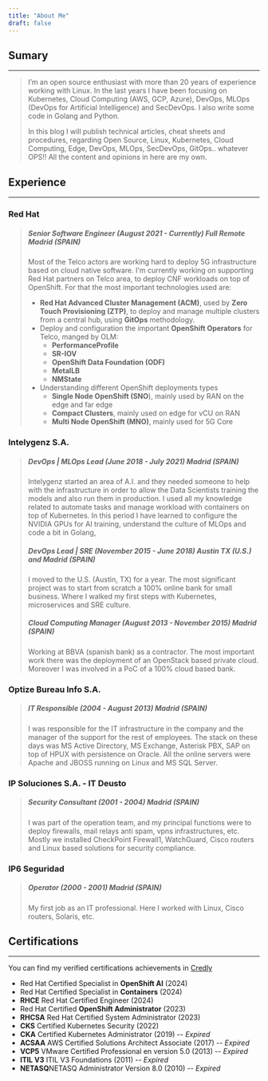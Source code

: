 ```yaml
---
title: "About Me"
draft: false
---
```


## Sumary
---

> I’m an open source enthusiast with more than 20 years of experience working with Linux. In the last years I have been focusing on Kubernetes, Cloud Computing (AWS, GCP, Azure), DevOps, MLOps (DevOps for Artificial Intelligence) and SecDevOps. I also write some code in Golang and Python.
>
> In this blog I will publish technical articles, cheat sheets and procedures, regarding Open Source, Linux, Kubernetes, Cloud Computing, Edge, DevOps, MLOps, SecDevOps, GitOps.. whatever OPS!! All the content and opinions in here are my own.


## Experience
---

### Red Hat
> ##### Senior Software Engineer (August 2021 - Currently) Full Remote Madrid (SPAIN)
>
> Most of the Telco actors are working hard to deploy 5G infrastructure based on cloud native software. I'm currently working on supporting Red Hat partners on Telco area, to deploy CNF workloads on top of OpenShift. For that the most important technologies used are:
>  * **Red Hat Advanced Cluster Management (ACM)**, used by **Zero Touch Provisioning (ZTP)**, to deploy and manage multiple clusters from a central hub, using **GitOps** methodology.
>  * Deploy and configuration the important **OpenShift Operators** for Telco, manged by OLM:
>    * **PerformanceProfile**
>    * **SR-IOV**
>    * **OpenShift Data Foundation (ODF)**
>    * **MetalLB**
>    * **NMState**
>  * Understanding different OpenShift deployments types
>    * **Single Node OpenShift (SNO**), mainly used by RAN on the edge and far edge
>    * **Compact Clusters**, mainly used on edge for vCU on RAN
>    * **Multi Node OpenShift (MNO)**, mainly used for 5G Core 

### Intelygenz S.A.  
> ##### DevOps | MLOps Lead (June 2018 - July 2021) Madrid (SPAIN)
>
> Intelygenz started an area of A.I. and they needed someone to help with
> the infrastructure in order to allow the Data Scientists training the
> models and also run them in production. I used all my knowledge related
> to automate tasks and manage workload with containers on top of
> Kubernetes. In this period I have learned to configure the NVIDIA GPUs
> for AI training, understand the culture of MLOps and code a bit in
> Golang,
> 
> ##### DevOps Lead | SRE (November 2015 - June 2018) Austin TX (U.S.) and Madrid (SPAIN)
> 
> I moved to the U.S. (Austin, TX) for a year. The most significant project
> was to start from scratch a 100% online bank for small business. Where I
> walked my first steps with Kubernetes, microservices and SRE culture.
> 
> ##### Cloud Computing Manager (August 2013 - November 2015) Madrid (SPAIN)
> 
> Working at BBVA (spanish bank) as a contractor. The most important
> work there was the deployment of an OpenStack based private cloud.
> Moreover I was involved in a PoC of a 100% cloud based bank.

### Optize Bureau Info S.A. 
> ##### IT Responsible (2004 - August 2013) Madrid (SPAIN)
> 
> I was responsible for the IT infrastructure in the company and the
> manager of the support for the rest of employees. The stack on these
> days was MS Active Directory, MS Exchange, Asterisk PBX, SAP on top of
> HPUX with persistence on Oracle. All the online servers were Apache
> and JBOSS running on Linux and MS SQL Server.

### IP Soluciones S.A. - IT Deusto 
> ##### Security Consultant (2001 - 2004) Madrid (SPAIN)
> 
> I was part of the operation team, and my principal functions were to
> deploy firewalls, mail relays anti spam, vpns infrastructures, etc. Mostly
> we installed CheckPoint Firewall1, WatchGuard, Cisco routers and Linux
> based solutions for security compliance.

### IP6 Seguridad 
> ##### Operator (2000 - 2001) Madrid (SPAIN)
> 
> My first job as an IT professional. Here I worked with Linux, Cisco
> routers, Solaris, etc.

## Certifications
---

You can find my verified certifications achievements in [Credly](https://www.credly.com/users/daniel-chavero-gaspar) 

* Red Hat Certified Specialist in **OpenShift AI** (2024)
* Red Hat Certified Specialist in **Containers** (2024)
* **RHCE** Red Hat Certified Engineer (2024)
* Red Hat Certified **OpenShift Administrator** (2023)
* **RHCSA** Red Hat Certified System Administrator (2023)
* **CKS** Certified Kubernetes Security (2022)
* **CKA** Certified Kubernetes Administrator (2019) -- *Expired*
* **ACSAA** AWS Certified Solutions Architect Associate (2017) -- *Expired*
* **VCP5** VMware Certified Professional en version 5.0 (2013) -- *Expired*
* **ITIL V3** ITIL V3 Foundations (2011) -- *Expired*
* **NETASQ**NETASQ Administrator Version 8.0 (2010) -- *Expired*
